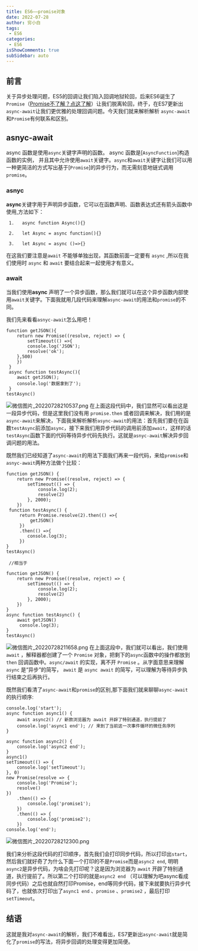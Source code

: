```yaml
---
title: ES6——promise对象  
date: 2022-07-28
author: 穷小白
tags:
 - ES6
categories: 
 - ES6
isShowComments: true  
subSidebar: auto
---
```


## 前言
关于异步处理问题，ES5的回调让我们陷入回调地狱轮回，后来ES6诞生了`Promise`（[Promise不了解？点这了解](https://juejin.cn/post/7122431169710260237)）让我们脱离轮回，终于，在ES7更新出`async-await`让我们更优雅的处理回调问题。今天我们就来解析解析 `async-await`和`Promise`有何联系和区别。

## asnyc-await
async 函数是使用`async`关键字声明的函数。 async 函数是[`AsyncFunction`]构造函数的实例， 并且其中允许使用`await`关键字。`async`和`await`关键字让我们可以用一种更简洁的方式写出基于[`Promise`]的异步行为，而无需刻意地链式调用`promise`。

### asnyc
**async**关键字用于声明异步函数，它可以在函数声明、函数表达式还有箭头函数中使用,方法如下：

```
 1.   async function Async(){}
    
 2.   let Async = async function(){}
    
 3.   let Async = async ()=>{}
```
在这我们要注意是`await` 不能够单独出现，其函数前面一定要有 `async` ,所以在我们使用时 `async` 和 `await` 要结合起来一起使用才有意义。

### await

当我们使用**async** 声明了一个异步函数，那么我们就可以在这个异步函数内部使用`await`关键字。下面我就用几段代码来理解`async-await`的用法和`promise`的不同。

我们先来看看`asnyc-await`怎么用吧！
```
function getJSON(){
    return new Promise((resolve, reject) => {
        setTimeout(() =>{
        console.log('JSON');
        resolve('ok');
    },500)
    })
 }
 async function testAsync(){
    await getJSON();  
    console.log('数据拿到了');
 }
testAsync()
```

![微信图片_20220728210537.png](https://p6-juejin.byteimg.com/tos-cn-i-k3u1fbpfcp/c10cb5e0c70742c791f41c9bfa2c690e~tplv-k3u1fbpfcp-watermark.image?)
在上面这段代码中，我们显然可以看出这是一段异步代码，但是这里我们没有用 `promise.then` 或者回调来解决，我们用的是`async-await`来解决，下面我来解析解析`async-await`的用法：首先我们要在在函数`testAsync`前添加`async`，接下来我们用异步代码的调用前添加`await`，这样的话`testAsync`函数下面的代码等待异步代码先执行。这就是`asnyc-await`解决异步回调问题的用法。

既然我们已经知道了`async-await`的用法下面我们再来一段代码，来给`promise`和`asnyc-await`两种方法做个比较：
```
function getJSON() {
    return new Promise((resolve, reject) => {
        setTimeout(() => {
            console.log(2);
            resolve(2)
        }, 2000);
    })
 function testAsync() {
     return Promise.resolve(2).then(() =>{
         getJSON()
     })
     .then(() =>{
        console.log(3);
     })
}
testAsync()

 //相当于
 
function getJSON() {
    return new Promise((resolve, reject) => {
        setTimeout(() => {
            console.log(2);
            resolve(2)
        }, 2000);
    })
}
async function testAsync() {
    await getJSON()
     console.log(3);
}
testAsync()
```

![微信图片_20220728211658.png](https://p1-juejin.byteimg.com/tos-cn-i-k3u1fbpfcp/d496dac9d048494586fb511452e186a0~tplv-k3u1fbpfcp-watermark.image?)
在上面这段中，我们就可以看出，我们使用 `await` ，解释器都创建了一个 `Promise` 对象，把剩下的`async`函数中的操作都放到 `then` 回调函数中。`async/await` 的实现，离不开 `Promise` 。从字面意思来理解 `async` 是“异步”的简写， `await` 是 `async await` 的简写，可以理解为等待异步执行结束之后再执行。

既然我们看清了`async-await`和`promise`的区别,那下面我们就来聊聊`async-await`的执行顺序:

```
console.log('start');
async function async1() {
    await async2() // 新款浏览器为 await 开辟了特别通道，执行提前了
    console.log('async1 end'); // 来到了当前这一次事件循环的微任务序列
}

async function async2() {
    console.log('async2 end');
}
async1()
setTimeout(() => {
    console.log('setTimeout');
}, 0)
new Promise(resolve => {
    console.log('Promise');
    resolve()
})
    .then(() => {
        console.log('promise1');
    })
    .then(() => {
        console.log('promise2');
    })
console.log('end');
```

![微信图片_20220728212300.png](https://p3-juejin.byteimg.com/tos-cn-i-k3u1fbpfcp/b8b3c3f7b8a44e0593a94dc97972304f~tplv-k3u1fbpfcp-watermark.image?)

我们来分析这段代码的打印顺序，首先我们会打印同步代码，所以打印出`start`，然后我们就好奇了为什么下面一个打印的不是`Promise`而是`async2 end`, 明明`async2`是异步代码，为啥会先打印呢？这是因为浏览器为 `await` 开辟了特别通道，执行提前了。所以第二个打印的就是`async2 end` （可以理解为吧async看成同步代码）之后也就自然打印Promise，end等同步代码，接下来就要执行异步代码了，也就依次打印出了`async1 end` 、`promise` 、`promise2` ，最后打印`setTimeout`。

## 结语

这就是我对`async-await`的解析，我们不难看出，ES7更新出`async-await`就是简化了`promise`的写法，将异步回调的处理变得更加简便。